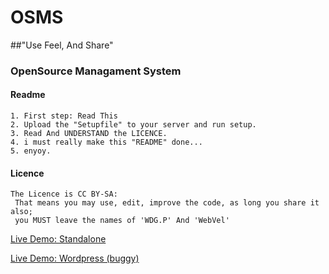 # OSMS
##"Use Feel, And Share"
### OpenSource Managament System

#### Readme
~~~~~~~~~~~~~~~~~~~~~~~~~~~~~~~~~~~~~~~~~~~~~~~~~~~~~~~~~~~~~~~~~~~~~~~
1. First step: Read This
2. Upload the "Setupfile" to your server and run setup.
3. Read And UNDERSTAND the LICENCE.
4. i must really make this "README" done...
5. enyoy.
~~~~~~~~~~~~~~~~~~~~~~~~~~~~~~~~~~~~~~~~~~~~~~~~~~~~~~~~~~~~~~~~~~~~~~~

#### Licence	
~~~~~~~~~~~~~~~~~~~~~~~~~~~~~~~~~~~~~~~~~~~~~~~~~~~~~~~~~~~~~~~~~~~~~~~
The Licence is CC BY-SA:
 That means you may use, edit, improve the code, as long you share it also;
 you MUST leave the names of 'WDG.P' And 'WebVel'
~~~~~~~~~~~~~~~~~~~~~~~~~~~~~~~~~~~~~~~~~~~~~~~~~~~~~~~~~~~~~~~~~~~~~~~

[Live Demo: Standalone](http://osms.wdgp.nl)

[Live Demo: Wordpress (buggy)](http://d.wdgp.nl/?page_id=4)